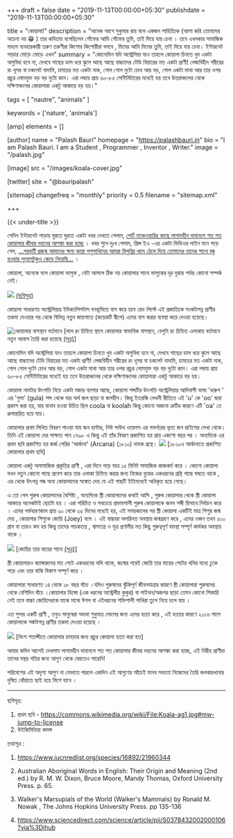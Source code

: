 +++
draft = false
date = "2019-11-13T00:00:00+05:30"
publishdate = "2019-11-13T00:00:00+05:30"


title = "কোয়ালা!"
description = "অনেক আগে সুকুমার রায় বলে একজন সাহিত্যিক (আশা করি তোমাদের অচেনা নয় 😁 ) তার কবিতায় বলেছিলেন গোঁফের আমি গোঁফের তুমি, তাই দিয়ে যায় চেনা । তবে এখনকার সামাজিক মাধ্যম ব্যবহারকারী তরুণ তরুণীরা কিশোর কিশোরীরা বলবে , মিমের আমি মিমের তুমি, তাই দিয়ে যায় চেনা। ইন্টারনেট পাড়ার মোড়ে মোড়ে এখন"
summary = "কোনোদিন যদি অস্ট্রেলিয়া যাও তাহলে কোয়ালা চিনতে খুব একটা অসুবিধা হবে না, দেখবে গাছের ডাল ধরে ঝুলে আছে আছে বাচ্চাদের টেডি বিয়ারের মত একটা প্রাণী! লেজবিহীন শরীরের রং ধূসর বা চকলেট বাদামি, চামচের মত একটা নাক, গোল গোল দুটো চোখ আর বড়, গোল একটা মাথা আর তার ওপর প্রচুর লোমযুক্ত বড় বড় দুটো কান। এরা লম্বায় প্রায় ৬০-৮৫ সেন্টিমিটারের মধ্যেই হয় তবে উত্তরাঞ্চলের থেকে দক্ষিণাঞ্চলের কোয়ালারা একটু আকারে বড় হয়।"

tags = [
    "nautre",
    "animals"
]

keywords = ['nature', 'animals']

[amp]
    elements = []


[author]
    name = "Palash Bauri"
    homepage = "https://palashbauri.in"
    bio = "I am Palash Bauri. I am a Student , Programmer , Inventor , Writer."
    image = "/palash.jpg"

[image]
    src = "/images/koala-cover.jpg"    

[twitter]
    site = "@bauripalash"

[sitemap]
    changefreq = "monthly"
    priority = 0.5
    filename = "sitemap.xml"

+++

{{< under-title >}}

সেদিন ইন্টারনেট পাড়ায় ঘুরতে ঘুরতে একটা খবর দেখতে পেলাম, [পোর্ট ম্যাকওয়ারির কাছে লাগামহীন দাবানলে শত শত কোয়ালার জীবন্ত দহনের আশঙ্কা করা হচ্ছে](https://www.theguardian.com/australia-news/2019/oct/30/hundreds-of-koalas-feared-burned-alive-in-out-of-control-bushfire-near-port-macquarie) । খবর শুনে দুঃখ পেলাম, প্রিন্স ইএ -এর একটা ভিডিওর লাইন মনে পড়ে গেল, [...পরবর্তী প্রজন্ম আমাদের ক্ষমা করো পশুপাখিদের আমরা বিলুপ্তির খাদে ঠেলে দিয়ে তোমাদের তাদের সাথে বন্ধু হওয়ার সুযোগটুকুও কেড়ে নিয়েছি...](https://youtu.be/eRLJscAlk1M) ।

কোয়ালা, অনেকে বলে কোয়ালা ভালুক , যেটা আসলে ঠিক নয় কোয়ালার সাথে ভালুকের দূর দুরান্ত পর্যন্ত কোনো সম্পর্ক নেই।

![](https://upload.wikimedia.org/wikipedia/commons/6/6a/Koala-ag1.jpg)
[(ছবিসুত্র)](https://commons.wikimedia.org/wiki/File:Koala-ag1.jpg#mw-jump-to-license)

কোয়ালা সাধারণত অস্ট্রেলিয়ার ইউক্যালিপটাস বনভূমিতে বাস করে তবে রেড লিস্টে এই প্রজাতিকে সংকটাপন্ন প্রাণীর তকমা দেওয়ার পর থেকে বিভিন্ন নতুন জায়গাতে (কয়েকটি দ্বীপে) এদের বাস করার ব্যবস্থা করে দেওয়া হয়েছে।

![কোয়ালার বাসস্থান বর্তমানে](https://upload.wikimedia.org/wikipedia/commons/thumb/6/69/Koala_Range.jpg/942px-Koala_Range.jpg)
[লাল রং চিহ্নিত স্থানে কোয়ালার স্বাভাবিক বাসস্থান, বেগুনি রং চিহ্নিত এলাকায় বর্তমানে নতুন আবাস তৈরি করা হয়েছে [(সূত্র)](https://commons.m.wikimedia.org/wiki/File:Koala_Range.jpg#mw-jump-to-license)]


কোনোদিন যদি অস্ট্রেলিয়া যাও তাহলে কোয়ালা চিনতে খুব একটা অসুবিধা হবে না, দেখবে গাছের ডাল ধরে ঝুলে আছে আছে বাচ্চাদের টেডি বিয়ারের মত একটা প্রাণী! লেজবিহীন শরীরের রং ধূসর বা চকলেট বাদামি, চামচের মত একটা নাক, গোল গোল দুটো চোখ আর বড়, গোল একটা মাথা আর তার ওপর প্রচুর লোমযুক্ত বড় বড় দুটো কান। এরা লম্বায় প্রায় ৬০-৮৫ সেন্টিমিটারের মধ্যেই হয় তবে উত্তরাঞ্চলের থেকে দক্ষিণাঞ্চলের কোয়ালারা একটু আকারে বড় হয়।

কোয়ালা নামটার উৎপত্তি নিয়ে একটা মজার ব্যাপার আছে, কোয়ালা শব্দটির উৎপত্তি অস্ট্রেলিয়ার আদিবাসী ভাষা 'ধারুগ ' এর 'গুলা' (gula) শব্দ থেকে যার অর্থ জল ছাড়া বা জলহীন। কিন্তু ইংরেজি লেখনী রীতিতে এই 'u' কে 'oo' দ্বারা প্রকাশ করা হয়, যার বানান হওয়া উচিত ছিল coola বা koolah কিন্তু কোনো অজানা ত্রুটির কারণে এটি 'oa' তে রূপান্তরিত হয়ে যায়।

কোয়ালার প্রথম লিখিত বিবরণ পাওয়া যায় জন হান্টার, নিউ সাউথ ওয়েলস এর গভর্নরের ভৃত্য জন প্রাইসের লেখা থেকে। তিনি এই কোয়ালা দের সাক্ষাত পান ১৭৯৮ এ কিন্তু এই তাঁর বিবরণ প্রকাশিত হয় প্রায় একশো বছর পর ।  অন্যদিকে এর প্রথম ছবি প্রকাশিত হয় জর্জ পেরির 'আর্কানা' (Arcana) (১৮১০) নামক গ্রন্থে। ![](https://upload.wikimedia.org/wikipedia/commons/e/e5/Koalo.jpg)
[১৮১০এ আর্কানাতে প্রকাশিত কোয়ালার প্রথম ছবি]

কোয়ালা একটু অসামাজিক প্রকৃতির প্রাণী , এরা দিনে গড়ে মাত্র ১৫ মিনিট সামাজিক কাজকর্ম করে । কোনো কোয়ালা যখন নতুন কোনো গাছে প্রবেশ করে তার এলাকা চিহ্নিত করার জন্য নিজের বুকের একধরনের গ্রন্থি গাছে ঘষতে থাকে , এর থেকে উৎপন্ন গন্ধ অন্য কোয়ালাদের  সঙ্কেত দেয় যে এই গাছটি  ইতিমধ্যেই অধিকৃত হয়ে গেছে। 

এ তো গেল পুরুষ কোয়ালাদের বৈশিষ্ট্য , অন্যদিকে স্ত্রী কোয়ালাদের কথাই আসি , পুরুষ কোয়ালার থেকে স্ত্রী কোয়ালা আকারে অনেকটাই ছোটো হয় । এরা পরিচিত  ও  সবচেয়ে প্রভাবশালী পুরুষ কোয়ালাকে জনন সঙ্গী হিসাবে নির্বাচন করে । এদের গর্ভধারণকাল প্রায় ৩০ থেকে ৩৫ দিনের মধ্যেই হয়, এই সময়কালের পর স্ত্রী কোয়ালা একটিই মাত্র শিশুর জন্ম দেয় , কোয়ালার শিশুকে জোয়ি (Joey) বলে । এই বাচ্চারা অপরিনত অবস্থায় জন্মগ্রহণ করে , এদের ওজন তখন ৫০০ গ্রাম বা তারও কম হয় কিন্তু তাদের পাচকতন্ত্র , শ্বাসতন্ত্র ও মূত্র প্রণালীর মত কিছু গুরুত্বপূর্ণ বাবস্থা সম্পূর্ণ কার্যকর অবস্থায় থাকে । 

![](https://upload.wikimedia.org/wikipedia/commons/thumb/7/7e/Koala_and_joey.jpg/684px-Koala_and_joey.jpg)
[জোয়ির তার মায়ের সাথে [(সূত্র)](https://commons.wikimedia.org/wiki/File:Koala_and_joey.jpg#mw-jump-to-license)]

স্ত্রী কোয়ালারও ক্যাঙ্গারুদের মত পেটে একধরনের থলি থাকে, জন্মের পরেই জোয়ি তার মায়ের পেটের থলির মধ্যে ঢুকে পড়ে এবং তার বাকি বিকাশ সম্পূর্ণ করে । 

কোয়ালারা সাধারণত ১৪ থেকে ১৮ বছর বাঁচে ।যদিও পুরুষদের ঝুঁকিপূর্ণ জীবনযাত্রার কারণে স্ত্রী কোয়ালারা পুরুষদের থেকে বেশিদিন বাঁচে ।কোয়ালার ডিঙ্গো (এক ধরনের অস্ট্রেলীয় কুকুর) বা পাইথন/অজগর ছাড়া তেমন কোনো শিকারি নেই তবে বাচ্চা জোয়িদেরকে মাঝে মাঝে ঈগল বা এইধরনের শক্তিশালী পাখিরা তুলে নিয়ে চলে যায় । 

এত সুন্দর একটি প্রাণী , তবুও মানুষেরা অযথা শুধুমাত্র লোমের জন্য এদের হত্যা করে , এই হত্যার কারণে ২০১৬ সালে কোয়ালাকে সঙ্কটাপন্ন প্রাণীর তকমা দেওয়া হয়েছে । 

![](https://upload.wikimedia.org/wikipedia/commons/thumb/b/b9/Phascolarctos_cinereus_peau_de_koala.jpg/640px-Phascolarctos_cinereus_peau_de_koala.jpg)
[বিংশ শতাব্দীতে কোয়ালার চামড়ার জন্য প্রচুর কোয়ালা হত্যা করা হত]

আবার কদিন আগেই দেখলাম লাগামহীন দাবানলে শত শত কোয়ালার জীবন্ত দহনের আশঙ্কা করা হচ্ছে, এই নিরীহ প্রাণীরা তাদের মন্থর গতির জন্য আগুণ থেকে বেরতেও পারেনি! 

পরিবেশের এই অদৃশ্য আগুণ না নেভাতে পারলে একদিন এই আগুণের আঁচেই মানব সভ্যতা নিজেদের তৈরি কলকারখানার দুষিত ধোঁয়াতে ছাই হয়ে মিশে যাবে । 

---
ছবিসূত্র:
1.  প্রথম ছবি - <https://commons.wikimedia.org/wiki/File:Koala-ag1.jpg#mw-jump-to-license>
2. উইকিমিডিয়া কমন্স


তথ্যসূত্র : 
1. <https://www.iucnredlist.org/species/16892/21960344>

2. Australian Aboriginal Words in English: Their Origin and Meaning (2nd ed.) by R. M. W. Dixon, Bruce Moore, Mandy Thomas, Oxford University Press. p. 65.

3. Walker's Marsupials of the World (Walker's Mammals) by Ronald M. Nowak , The Johns Hopkins University Press. pp 135-136

4. <https://www.sciencedirect.com/science/article/pii/S0378432002000106?via%3Dihub>
